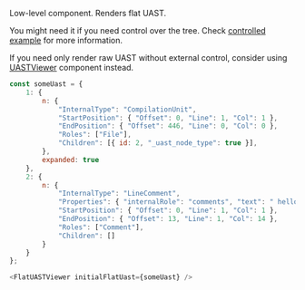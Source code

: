 Low-level component. Renders flat UAST.

You might need it if you need control over the tree.
Check [controlled example](#/Use%20cases?id=controlled) for more information.

If you need only render raw UAST without external control, consider using [UASTViewer](#/UI%20Components?id=uastviewer) component instead.

```js
const someUast = {
    1: {
        n: {
            "InternalType": "CompilationUnit",
            "StartPosition": { "Offset": 0, "Line": 1, "Col": 1 },
            "EndPosition": { "Offset": 446, "Line": 0, "Col": 0 },
            "Roles": ["File"],
            "Children": [{ id: 2, "_uast_node_type": true }],
        },
        expanded: true
    },
    2: {
        n: {
            "InternalType": "LineComment",
            "Properties": { "internalRole": "comments", "text": " hello.java" },
            "StartPosition": { "Offset": 0, "Line": 1, "Col": 1 },
            "EndPosition": { "Offset": 13, "Line": 1, "Col": 14 },
            "Roles": ["Comment"],
            "Children": []
        }
    }
};

<FlatUASTViewer initialFlatUast={someUast} />
```
